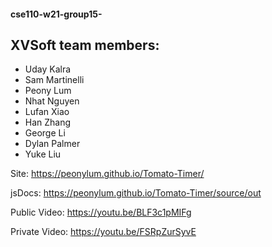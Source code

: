 #### cse110-w21-group15-

## XVSoft team members:
* Uday Kalra
* Sam Martinelli
* Peony Lum
* Nhat Nguyen
* Lufan Xiao
* Han Zhang
* George Li
* Dylan Palmer
* Yuke Liu

Site: https://peonylum.github.io/Tomato-Timer/

jsDocs: https://peonylum.github.io/Tomato-Timer/source/out

Public Video: https://youtu.be/BLF3c1pMIFg

Private Video: https://youtu.be/FSRpZurSyvE
